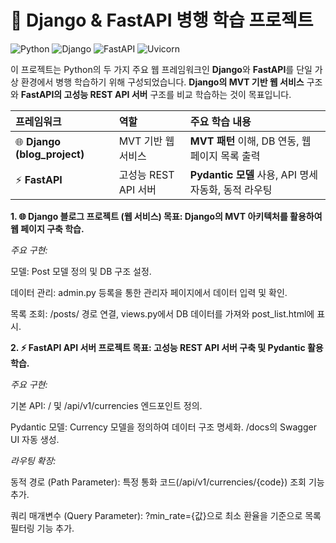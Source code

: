 # 🚀 Django & FastAPI 병행 학습 프로젝트

![Python](https://img.shields.io/badge/Python-3776AB?style=flat-square&logo=python&logoColor=white)
![Django](https://img.shields.io/badge/Django-092E20?style=flat-square&logo=django&logoColor=white)
![FastAPI](https://img.shields.io/badge/FastAPI-009688?style=flat-square&logo=fastapi&logoColor=white)
![Uvicorn](https://img.shields.io/badge/Uvicorn-1D2951?style=flat-square&logo=starlette&logoColor=white)

이 프로젝트는 Python의 두 가지 주요 웹 프레임워크인 **Django**와 **FastAPI**를 단일 가상 환경에서 병행 학습하기 위해 구성되었습니다. **Django의 MVT 기반 웹 서비스** 구조와 **FastAPI의 고성능 REST API 서버** 구조를 비교 학습하는 것이 목표입니다.

| 프레임워크 | 역할 | 주요 학습 내용 |
| :--- | :--- | :--- |
| 🌐 **Django (blog\_project)** | MVT 기반 웹 서비스 | **MVT 패턴** 이해, DB 연동, 웹 페이지 목록 출력 |
| ⚡ **FastAPI** | 고성능 REST API 서버 | **Pydantic 모델** 사용, API 명세 자동화, 동적 라우팅 |

**1. 🌐 Django 블로그 프로젝트 (웹 서비스)
목표: Django의 MVT 아키텍처를 활용하여 웹 페이지 구축 학습.**

*주요 구현:*

모델: Post 모델 정의 및 DB 구조 설정.

데이터 관리: admin.py 등록을 통한 관리자 페이지에서 데이터 입력 및 확인.

목록 조회: /posts/ 경로 연결, views.py에서 DB 데이터를 가져와 post_list.html에 표시.

**2. ⚡ FastAPI API 서버 프로젝트
목표: 고성능 REST API 서버 구축 및 Pydantic 활용 학습.**

*주요 구현:*

기본 API: / 및 /api/v1/currencies 엔드포인트 정의.

Pydantic 모델: Currency 모델을 정의하여 데이터 구조 명세화. /docs의 Swagger UI 자동 생성.

*라우팅 확장:*

동적 경로 (Path Parameter): 특정 통화 코드(/api/v1/currencies/{code}) 조회 기능 추가.

쿼리 매개변수 (Query Parameter): ?min_rate={값}으로 최소 환율을 기준으로 목록 필터링 기능 추가.

